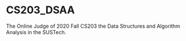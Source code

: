 # CS203_DSAA
The Online Judge of 2020 Fall CS203 the Data Structures and Algorithm Analysis in the SUSTech.
